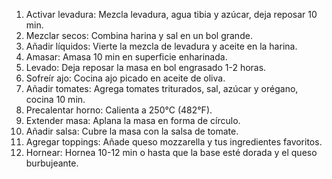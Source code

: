 1. Activar levadura: Mezcla levadura, agua tibia y azúcar, deja reposar 10 min. 
2. Mezclar secos: Combina harina y sal en un bol grande. 
3. Añadir líquidos: Vierte la mezcla de levadura y aceite en la harina. 
4. Amasar: Amasa 10 min en superficie enharinada. 
5. Levado: Deja reposar la masa en bol engrasado 1-2 horas.
6. Sofreír ajo: Cocina ajo picado en aceite de oliva.
7. Añadir tomates: Agrega tomates triturados, sal, azúcar y orégano, cocina 10 min.
8. Precalentar horno: Calienta a 250°C (482°F).
9. Extender masa: Aplana la masa en forma de círculo.
10. Añadir salsa: Cubre la masa con la salsa de tomate.
11. Agregar toppings: Añade queso mozzarella y tus ingredientes favoritos.
12. Hornear: Hornea 10-12 min o hasta que la base esté dorada y el queso burbujeante.
